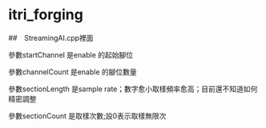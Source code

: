 # itri_forging

##　StreamingAI.cpp裡面

參數startChannel 是enable 的起始腳位

參數channelCount 是enable 的腳位數量

參數sectionLength 是sample rate；數字愈小取樣頻率愈高；目前還不知道如何精密調整

參數sectionCount 是取樣次數;設0表示取樣無限次
